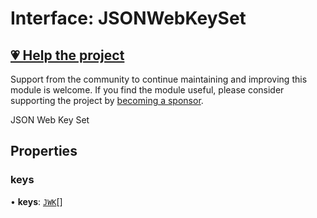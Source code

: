 # Interface: JSONWebKeySet

## [💗 Help the project](https://github.com/sponsors/panva)

Support from the community to continue maintaining and improving this module is welcome. If you find the module useful, please consider supporting the project by [becoming a sponsor](https://github.com/sponsors/panva).

JSON Web Key Set

## Properties

### keys

• **keys**: [`JWK`](JWK.md)[]
